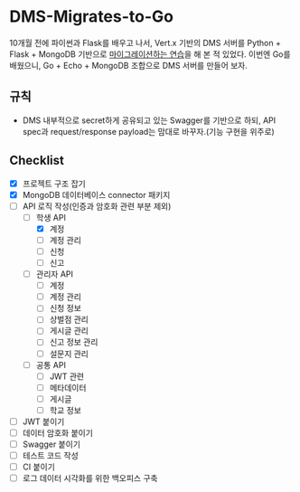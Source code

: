 # DMS-Migrates-to-Go
10개월 전에 파이썬과 Flask를 배우고 나서, Vert.x 기반의 DMS 서버를 Python + Flask + MongoDB 기반으로 [마이그레이션하는 연습](https://github.com/JoMingyu/DMS-Migrates-to-Python)을 해 본 적 있었다. 이번엔 Go를 배웠으니, Go + Echo + MongoDB 조합으로 DMS 서버를 만들어 보자.

## 규칙
- DMS 내부적으로 secret하게 공유되고 있는 Swagger를 기반으로 하되, API spec과 request/response payload는 맘대로 바꾸자.(기능 구현을 위주로)

## Checklist
- [x] 프로젝트 구조 잡기
- [x] MongoDB 데이터베이스 connector 패키지
- [ ] API 로직 작성(인증과 암호화 관련 부분 제외)
    - [ ] 학생 API
        - [x] 계정
        - [ ] 계정 관리
        - [ ] 신청
        - [ ] 신고
    - [ ] 관리자 API
        - [ ] 계정
        - [ ] 계정 관리
        - [ ] 신청 정보
        - [ ] 상벌점 관리
        - [ ] 게시글 관리
        - [ ] 신고 정보 관리
        - [ ] 설문지 관리
    - [ ] 공통 API
        - [ ] JWT 관련
        - [ ] 메타데이터
        - [ ] 게시글
        - [ ] 학교 정보
- [ ] JWT 붙이기
- [ ] 데이터 암호화 붙이기
- [ ] Swagger 붙이기
- [ ] 테스트 코드 작성
- [ ] CI 붙이기
- [ ] 로그 데이터 시각화를 위한 백오피스 구축